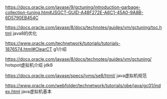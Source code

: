 https://docs.oracle.com/javase/9/gctuning/introduction-garbage-collection-tuning.htm#JSGCT-GUID-A48F272E-A6C1-45A0-9A8B-6D5790EB454C  

https://docs.oracle.com/javase/8/docs/technotes/guides/vm/gctuning/toc.html java8的优化

https://www.oracle.com/technetwork/tutorials/tutorials-1876574.html#ClearCT g1介绍



https://docs.oracle.com/javase/8/docs/technotes/guides/vm/gctuning/ hotspot虚拟机介绍 jdk8

https://docs.oracle.com/javase/specs/jvms/se8/html/ java虚拟机规范

https://www.oracle.com/webfolder/technetwork/tutorials/obe/java/gc01/index.html  java虚拟机基本
